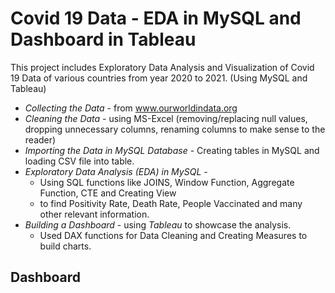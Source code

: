# Covid 19 Data - EDA in MySQL and Dashboard in Tableau

This project includes Exploratory Data Analysis and Visualization of Covid 19 Data of various countries from year 2020 to 2021. (Using MySQL and Tableau)

- *Collecting the Data* - from www.ourworldindata.org
- *Cleaning the Data* - using MS-Excel (removing/replacing null values, dropping unnecessary columns, renaming columns to make sense to the reader)
- *Importing the Data in MySQL Database* - Creating tables in MySQL and loading CSV file into table.
- *Exploratory Data Analysis (EDA) in MySQL* - 
    - Using SQL functions like JOINS, Window Function, Aggregate Function, CTE and Creating View
    - to find Positivity Rate, Death Rate, People Vaccinated and many other relevant information.
- *Building a Dashboard* - using *Tableau* to showcase the analysis.
    - Used DAX functions for Data Cleaning and Creating Measures to build charts.

## Dashboard
